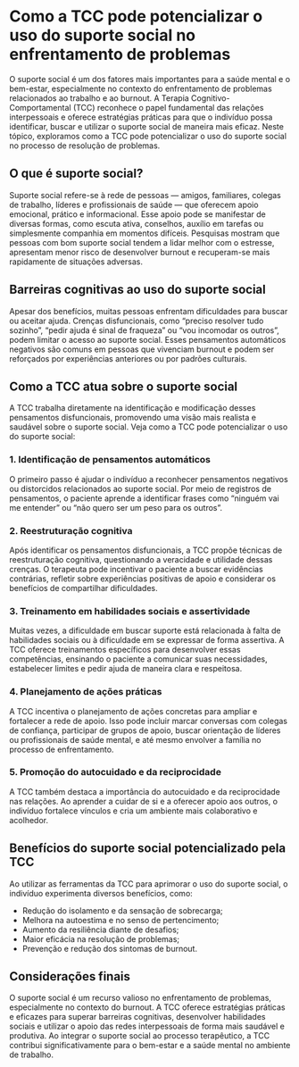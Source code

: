 # Como a TCC pode potencializar o uso do suporte social no enfrentamento de problemas

O suporte social é um dos fatores mais importantes para a saúde mental e o bem-estar, especialmente no contexto do enfrentamento de problemas relacionados ao trabalho e ao burnout. A Terapia Cognitivo-Comportamental (TCC) reconhece o papel fundamental das relações interpessoais e oferece estratégias práticas para que o indivíduo possa identificar, buscar e utilizar o suporte social de maneira mais eficaz. Neste tópico, exploramos como a TCC pode potencializar o uso do suporte social no processo de resolução de problemas.

## O que é suporte social?

Suporte social refere-se à rede de pessoas — amigos, familiares, colegas de trabalho, líderes e profissionais de saúde — que oferecem apoio emocional, prático e informacional. Esse apoio pode se manifestar de diversas formas, como escuta ativa, conselhos, auxílio em tarefas ou simplesmente companhia em momentos difíceis. Pesquisas mostram que pessoas com bom suporte social tendem a lidar melhor com o estresse, apresentam menor risco de desenvolver burnout e recuperam-se mais rapidamente de situações adversas.

## Barreiras cognitivas ao uso do suporte social

Apesar dos benefícios, muitas pessoas enfrentam dificuldades para buscar ou aceitar ajuda. Crenças disfuncionais, como “preciso resolver tudo sozinho”, “pedir ajuda é sinal de fraqueza” ou “vou incomodar os outros”, podem limitar o acesso ao suporte social. Esses pensamentos automáticos negativos são comuns em pessoas que vivenciam burnout e podem ser reforçados por experiências anteriores ou por padrões culturais.

## Como a TCC atua sobre o suporte social

A TCC trabalha diretamente na identificação e modificação desses pensamentos disfuncionais, promovendo uma visão mais realista e saudável sobre o suporte social. Veja como a TCC pode potencializar o uso do suporte social:

### 1. **Identificação de pensamentos automáticos**

O primeiro passo é ajudar o indivíduo a reconhecer pensamentos negativos ou distorcidos relacionados ao suporte social. Por meio de registros de pensamentos, o paciente aprende a identificar frases como “ninguém vai me entender” ou “não quero ser um peso para os outros”.

### 2. **Reestruturação cognitiva**

Após identificar os pensamentos disfuncionais, a TCC propõe técnicas de reestruturação cognitiva, questionando a veracidade e utilidade dessas crenças. O terapeuta pode incentivar o paciente a buscar evidências contrárias, refletir sobre experiências positivas de apoio e considerar os benefícios de compartilhar dificuldades.

### 3. **Treinamento em habilidades sociais e assertividade**

Muitas vezes, a dificuldade em buscar suporte está relacionada à falta de habilidades sociais ou à dificuldade em se expressar de forma assertiva. A TCC oferece treinamentos específicos para desenvolver essas competências, ensinando o paciente a comunicar suas necessidades, estabelecer limites e pedir ajuda de maneira clara e respeitosa.

### 4. **Planejamento de ações práticas**

A TCC incentiva o planejamento de ações concretas para ampliar e fortalecer a rede de apoio. Isso pode incluir marcar conversas com colegas de confiança, participar de grupos de apoio, buscar orientação de líderes ou profissionais de saúde mental, e até mesmo envolver a família no processo de enfrentamento.

### 5. **Promoção do autocuidado e da reciprocidade**

A TCC também destaca a importância do autocuidado e da reciprocidade nas relações. Ao aprender a cuidar de si e a oferecer apoio aos outros, o indivíduo fortalece vínculos e cria um ambiente mais colaborativo e acolhedor.

## Benefícios do suporte social potencializado pela TCC

Ao utilizar as ferramentas da TCC para aprimorar o uso do suporte social, o indivíduo experimenta diversos benefícios, como:

- Redução do isolamento e da sensação de sobrecarga;
- Melhora na autoestima e no senso de pertencimento;
- Aumento da resiliência diante de desafios;
- Maior eficácia na resolução de problemas;
- Prevenção e redução dos sintomas de burnout.

## Considerações finais

O suporte social é um recurso valioso no enfrentamento de problemas, especialmente no contexto do burnout. A TCC oferece estratégias práticas e eficazes para superar barreiras cognitivas, desenvolver habilidades sociais e utilizar o apoio das redes interpessoais de forma mais saudável e produtiva. Ao integrar o suporte social ao processo terapêutico, a TCC contribui significativamente para o bem-estar e a saúde mental no ambiente de trabalho.